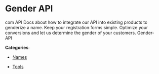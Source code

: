 # Gender API

com API Docs about how to integrate our API into existing products to genderize a name. Keep your registration forms simple.  Optimize your conversions and let us determine the gender of your customers.  Gender-API

**Categories**:

- [Names](https://github/apis-list/apis-list#names)

- [Tools](https://github/apis-list/apis-list#tools)



